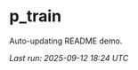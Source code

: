 # p_train

Auto-updating README demo.

<!--START_SECTION:status-->
_Last run: 2025-09-12 18:24 UTC_
<!--END_SECTION:status-->

























































































































































































































































































































































































































































































































































